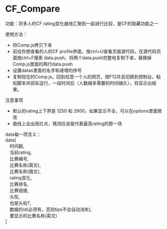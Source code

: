 # CF_Compare
功能：将多人的CF rating变化曲线汇聚到一起进行比较，是CF的隐藏功能之一

使用方法：
 - 将Comp.js拷贝下来
 - 前往你想查看的人的CF profile界面，按ctrl+U查看页面源代码，在源代码页面按ctrl+F搜索 data.push，将两个data.push完整地复制下来，替换掉Comp.js里面的两行data.push
 - 设置datas里面的名字和递增的序号
 - 复制现在的Comp.js，回到任意一个人的网页，按F12并且切换到控制台，粘贴脚本并回车运行，一段时间后（人数越多需要的时间越久），将显示出结果。

注意事项
 - 默认的rating上下界是 1250 和 2600，如果显示不全，可以在options里面修改
 - 曲线上会出现红点，猜测应该是代表最高rating的那一场

data每一项含义：   
data\[   
&emsp;时间戳,   
&emsp;当前rating,   
&emsp;比赛编号,   
&emsp;比赛名称(英文),   
&emsp;比赛名称(俄文),   
&emsp;rating变化,   
&emsp;比赛排名,   
&emsp;比赛链接,   
&emsp;头衔,   
&emsp;也是头衔?,   
&emsp;数据的id(必须有，否则tips不会自动消失),   
&emsp;要显示的比赛名称(英文)   
\]
